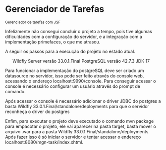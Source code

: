 <h1>Gerenciador de Tarefas</h1>

<sub>Gerenciador de tarefas com JSF</sub>

<p>Infelizmente não consegui concluir o projeto a tempo, pois tive algumas dificuldades com a configuração do servidor, e a integração com a implementação primefaces, o que me atrasou.</p>
<p>A seguir os passos para a execução do projeto no estado atual.</p>
<ul>
  <il>Wildfly Server versão 33.0.1.Final</il>
  <il>PostgreSQL versão 42.7.3</il>
  <il>JDK 17</il>
</ul>
<p>Para funcionar a implementação do postgreSQL deve ser criado um datasource no servidor, isso pode ser feito através do console web, acessando o endereço localhost:9990/console. Para conseguir acessar o console é necessário configurar um usuário através do prompt de comando.</p>
<p>Após acessar o console é necessário adicionar o driver JDBC do postgres a basta Wildfly 33.0.1.Final/standalone/deployments para que o servidor reconheça o driver do postgres</p>
<p>Enfim, para executar o projeto deve executado o comando mvn package para empacotar o projeto, ele vai aparecer na pasta target, basta mover o arquivo .war para a pasta Wildfly 33.0.1.Final/standalone/deployments. Após fazer isso é só iniciar o servidor e tentar acessar o endereço localhost:8080/mgn-task/index.xhtml.</p>
